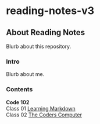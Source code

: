 # reading-notes-v3

## About Reading Notes

Blurb about this repository.

### Intro

Blurb about me.

### Contents

**Code 102**  
Class 01 [Learning Markdown](https://CSEAMAN3.github.io/reading-notes-v3/code-102/102class-01)  
Class 02 [The Coders Computer](https://CSEAMAN3.github.io/reading-notes-v3/code-102/102class-02)
